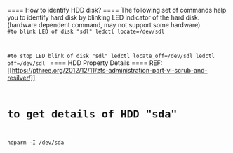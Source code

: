 ==== How to identify HDD disk? ====
The following set of commands help you to identify hard disk by blinking LED indicator of the hard disk. (hardware dependent command, may not support some hardware)
<code>
#to blink LED of disk "sdl"
ledctl locate=/dev/sdl

#to stop LED blink of disk "sdl"
ledctl locate_off=/dev/sdl
ledctl  off=/dev/sdl
</code>
==== HDD Property Details ====
REF: [[https://pthree.org/2012/12/11/zfs-administration-part-vi-scrub-and-resilver/]]
<code>
# to get details of HDD "sda"
hdparm -I /dev/sda
</code>